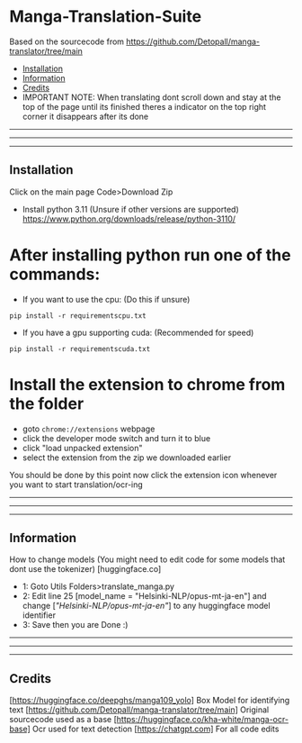 # Manga-Translation-Suite
Based on the sourcecode from https://github.com/Detopall/manga-translator/tree/main
- [Installation](#installation)
- [Information](#information)
- [Credits](#credits)
- IMPORTANT NOTE: When translating dont scroll down and stay at the top of the page until its finished theres a indicator on the top right corner it disappears after its done
_________________________________________________________________________________________________________________________________________________________
_________________________________________________________________________________________________________________________________________________________
_________________________________________________________________________________________________________________________________________________________




## Installation
Click on the main page
Code>Download Zip

- Install python 3.11 (Unsure if other versions are supported)
https://www.python.org/downloads/release/python-3110/

# After installing python run one of the commands:

- If you want to use the cpu: (Do this if unsure)
```
pip install -r requirementscpu.txt

```
- If you have a gpu supporting cuda: (Recommended for speed)
```
pip install -r requirementscuda.txt

```
# Install the extension to chrome from the folder
-  goto ```chrome://extensions``` webpage
-  click the developer mode switch and turn it to blue
-  click "load unpacked extension"
-  select the extension from the zip we downloaded earlier

You should be done by this point now click the extension icon whenever you want to start translation/ocr-ing

_________________________________________________________________________________________________________________________________________________________
_________________________________________________________________________________________________________________________________________________________
_________________________________________________________________________________________________________________________________________________________

## Information

How to change models (You might need to edit code for some models that dont use the tokenizer)
[huggingface.co]

- 1: Goto Utils Folders>translate_manga.py
- 2: Edit line 25 [model_name = "Helsinki-NLP/opus-mt-ja-en"] and change [*"Helsinki-NLP/opus-mt-ja-en"*] to any huggingface model identifier
- 3: Save then you are Done :)

_________________________________________________________________________________________________________________________________________________________
_________________________________________________________________________________________________________________________________________________________
_________________________________________________________________________________________________________________________________________________________

## Credits
[https://huggingface.co/deepghs/manga109_yolo] Box Model for identifying text
[https://github.com/Detopall/manga-translator/tree/main] Original sourcecode used as a base
[https://huggingface.co/kha-white/manga-ocr-base] Ocr used for text detection
[https://chatgpt.com] For all code edits

